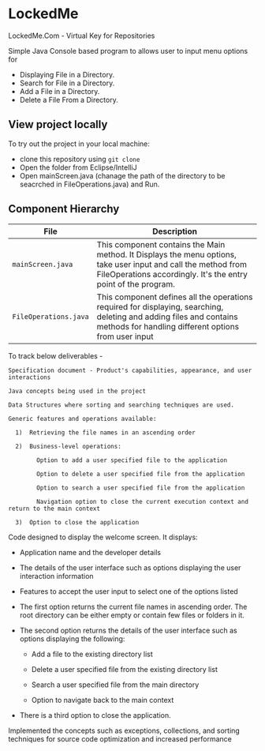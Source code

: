 # LockedMe
LockedMe.Com - Virtual Key for Repositories

Simple Java Console based program to allows user to input menu options for 

* Displaying File in a Directory. 
* Search for File in a Directory.
* Add a File in a Directory.
* Delete a File From a Directory.

## View project locally

To try out the project in your local machine:

* clone this repository using `git clone `
* Open the folder from Eclipse/IntelliJ 
* Open mainScreen.java (chanage the path of the directory to be seacrched in FileOperations.java) and Run.


## Component Hierarchy

| File    |  Description           |
|-----------------|-------------------         |
| `mainScreen.java` | This component contains the Main method. It Displays the menu options, take user input and call the method from FileOperations accordingly. It's the entry point of the program. |
| `FileOperations.java` | This component defines all the operations required for displaying, searching, deleting and adding files and contains  methods for handling different options from user input  |



To track below deliverables - 

    Specification document - Product's capabilities, appearance, and user interactions

    Java concepts being used in the project 

    Data Structures where sorting and searching techniques are used. 

    Generic features and operations available: 

      1)  Retrieving the file names in an ascending order

      2)  Business-level operations:

            Option to add a user specified file to the application

            Option to delete a user specified file from the application

            Option to search a user specified file from the application

            Navigation option to close the current execution context and return to the main context

      3)  Option to close the application


Code designed to display the welcome screen. It displays:

* Application name and the developer details 

* The details of the user interface such as options displaying the user interaction information 

* Features to accept the user input to select one of the options listed 

* The first option returns the current file names in ascending order. The root directory can be either empty or contain few files or folders in it.

* The second option returns the details of the user interface such as options displaying the following:

    * Add a file to the existing directory list

    * Delete a user specified file from the existing directory list

    * Search a user specified file from the main directory

    * Option to navigate back to the main context

* There is a third option to close the application.

Implemented the concepts such as exceptions, collections, and sorting techniques for source code optimization and increased performance 
